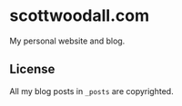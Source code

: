 # scottwoodall.com

My personal website and blog.

## License

All my blog posts in `_posts` are copyrighted. 
